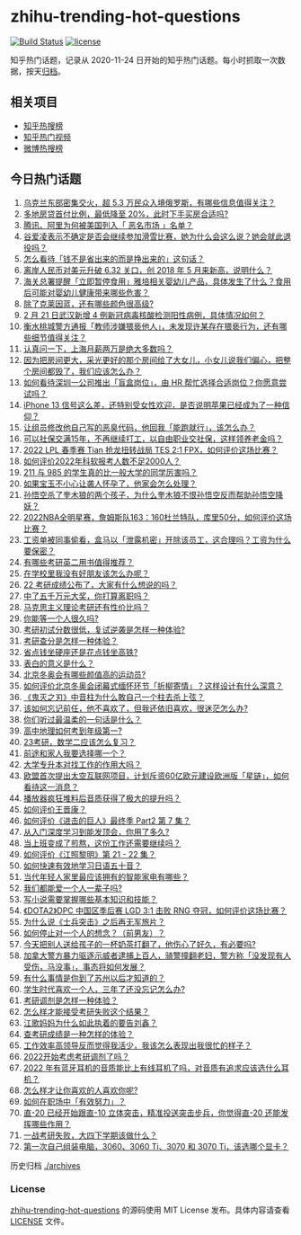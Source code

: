 # zhihu-trending-hot-questions

[![Build Status](https://github.com/justjavac/zhihu-trending-hot-questions/workflows/ci/badge.svg?branch=master)](https://github.com/justjavac/zhihu-trending-hot-questions/actions)
[![license](https://img.shields.io/github/license/justjavac/zhihu-trending-hot-questions)](https://github.com/justjavac/zhihu-trending-hot-questions/blob/master/LICENSE)

知乎热门话题，记录从 2020-11-24 日开始的知乎热门话题。每小时抓取一次数据，按天[归档](./archives)。

## 相关项目

- [知乎热搜榜](https://github.com/justjavac/zhihu-trending-top-search)
- [知乎热门视频](https://github.com/justjavac/zhihu-trending-hot-video)
- [微博热搜榜](https://github.com/justjavac/weibo-trending-hot-search)

## 今日热门话题

<!-- BEGIN -->
<!-- 最后更新时间 Tue Feb 22 2022 01:20:36 GMT+0800 (China Standard Time) -->

1. [乌克兰东部密集交火，超 5.3 万民众入境俄罗斯，有哪些信息值得关注？](https://www.zhihu.com/question/517783305)
1. [多地房贷首付比例，最低降至 20%，此时下手买房合适吗?](https://www.zhihu.com/question/517307194)
1. [腾讯、阿里为何被美国列入「 恶名市场 」名单？](https://www.zhihu.com/question/517256985)
1. [谷爱凌表示不确定是否会继续参加滑雪比赛，她为什么会这么说？她会就此退役吗？](https://www.zhihu.com/question/517793282)
1. [怎么看待「钱不是省出来的而是挣出来的」这句话？](https://www.zhihu.com/question/507959774)
1. [离岸人民币对美元升破 6.32 关口，创 2018 年 5 月来新高，说明什么？](https://www.zhihu.com/question/517305926)
1. [海关总署提醒「立即暂停食用」雅培相关婴幼儿产品，具体发生了什么？食用后可能对婴幼儿健康带来哪些危害？](https://www.zhihu.com/question/517843010)
1. [除了克莱因蓝，还有哪些颜色很高级?](https://www.zhihu.com/question/497851000)
1. [2 月 21 日武汉新增 4 例新冠病毒核酸检测阳性病例，具体情况如何？](https://www.zhihu.com/question/517878164)
1. [衡水桃城警方通报「教师涉嫌猥亵他人」，未发现许某存在猥亵行为，还有哪些细节值得关注？](https://www.zhihu.com/question/517811159)
1. [认真问一下，上海月薪两万是绝大多数吗？](https://www.zhihu.com/question/517084175)
1. [因为把房间更大，采光更好的那个房间给了大女儿，小女儿说我们偏心，把整个房间都毁了，我们应该怎么办？](https://www.zhihu.com/question/517488047)
1. [如何看待深圳一公司推出「盲盒岗位」，由 HR 帮忙选择合适岗位？你愿意尝试吗？](https://www.zhihu.com/question/517715962)
1. [iPhone 13 信号这么差，还特别受女性欢迎，是否说明苹果已经成为了一种信仰？](https://www.zhihu.com/question/516662817)
1. [让组员修改他自己写的恶臭代码，他回我「能跑就行」，该怎么办？](https://www.zhihu.com/question/517410666)
1. [可以社保交满15年，不再继续打工，以自由职业交社保，这样领养老金吗？](https://www.zhihu.com/question/510859893)
1. [2022 LPL 春季赛 Tian 抢龙扭转战局 TES 2:1 FPX，如何评价这场比赛？](https://www.zhihu.com/question/517877620)
1. [如何评价2022年科软报考人数不足2000人？](https://www.zhihu.com/question/504608988)
1. [211 与 985 的学生真的比一般大学的同学厉害吗？](https://www.zhihu.com/question/516777180)
1. [如果宝玉不小心让袭人怀孕了，他家会怎么处理？](https://www.zhihu.com/question/23626185)
1. [孙悟空杀了奎木狼的两个孩子，为什么奎木狼不恨孙悟空反而帮助孙悟空降妖？](https://www.zhihu.com/question/513766737)
1. [2022NBA全明星赛，詹姆斯队163：160杜兰特队，库里50分，如何评价这场比赛？](https://www.zhihu.com/question/517794712)
1. [工资单被同事偷看，盒马以「泄露机密」开除该员工，这合理吗？工资为什么要保密？](https://www.zhihu.com/question/517367362)
1. [有哪些考研英二用书值得推荐？](https://www.zhihu.com/question/510879153)
1. [在学校里我没有好朋友该怎么办呢？](https://www.zhihu.com/question/517895955)
1. [22 考研成绩公布了，大家有什么想说的吗？](https://www.zhihu.com/question/517700538)
1. [中了五千万元大奖，你打算离职吗？](https://www.zhihu.com/question/516669199)
1. [马克思主义理论考研还有性价比吗？](https://www.zhihu.com/question/394484193)
1. [你能等一个人很久吗?](https://www.zhihu.com/question/517059118)
1. [考研初试分数很低，复试逆袭是怎样一种体验?](https://www.zhihu.com/question/517052181)
1. [考研查分是怎样一种体验？](https://www.zhihu.com/question/517786127)
1. [省点钱坐硬座还是花点钱坐高铁?](https://www.zhihu.com/question/506806584)
1. [表白的意义是什么？](https://www.zhihu.com/question/517145522)
1. [北京冬奥会有哪些颜值高的运动员?](https://www.zhihu.com/question/514763558)
1. [如何评价北京冬奥会闭幕式缅怀环节「折柳寄情」？这样设计有什么深意？](https://www.zhihu.com/question/517691600)
1. [《鬼灭之刃》中音柱为什么敢自己一个柱去杀上弦？](https://www.zhihu.com/question/433228260)
1. [该如何忘记前任，他不喜欢了，但我还依旧喜欢，很迷茫怎么办?](https://www.zhihu.com/question/517866525)
1. [你们听过最温柔的一句话是什么？](https://www.zhihu.com/question/514758122)
1. [高中地理如何考到年级第一?](https://www.zhihu.com/question/453822250)
1. [23考研，数学二应该怎么复习？](https://www.zhihu.com/question/510390630)
1. [前途和家人我要选择哪一个？](https://www.zhihu.com/question/517322054)
1. [大学专升本对找工作的作用大吗？](https://www.zhihu.com/question/516519399)
1. [欧盟首次提出太空互联网项目，计划斥资60亿欧元建设欧洲版「星链」，如何看待这一消息？](https://www.zhihu.com/question/517315049)
1. [播放器疯狂堆料后音质获得了极大的提升吗？](https://www.zhihu.com/question/515979972)
1. [如何评价王晋康？](https://www.zhihu.com/question/20742363)
1. [如何评价《进击的巨人》最终季 Part2 第 7 集？](https://www.zhihu.com/question/515145990)
1. [从入门深度学习到能发顶会，你用了多久?](https://www.zhihu.com/question/515738007)
1. [当上班变成了煎熬，这份工作还需要继续吗？](https://www.zhihu.com/question/517229591)
1. [如何评价《江照黎明》第 21 - 22 集？](https://www.zhihu.com/question/517684116)
1. [如何快速有效地学习日语五十音？](https://www.zhihu.com/question/20318161)
1. [当代年轻人家里最应该拥有的智能家电有哪些？](https://www.zhihu.com/question/515967396)
1. [我们都能爱一个人一辈子吗?](https://www.zhihu.com/question/516017527)
1. [写小说需要掌握哪些基本知识和技能？](https://www.zhihu.com/question/370078461)
1. [《DOTA2》DPC 中国区季后赛 LGD 3:1 击败 RNG 夺冠，如何评价这场比赛？](https://www.zhihu.com/question/517702173)
1. [为什么说《士兵突击》之后再无军旅片？](https://www.zhihu.com/question/21982582)
1. [如何停止对一个人的想念？（前男友）？](https://www.zhihu.com/question/515897475)
1. [今天把别人送给孩子的一杯奶茶打翻了，他伤心了好久，有必要吗?](https://www.zhihu.com/question/506829614)
1. [加拿大警方暴力驱逐示威者逮捕上百人，骑警撞翻老妇，警方称「没发现有人受伤，马没事」，事态将如何发展？](https://www.zhihu.com/question/517644973)
1. [有什么事情是你到了苏州以后才知道的？](https://www.zhihu.com/question/322116267)
1. [学生时代喜欢一个人，三年了还没忘记怎么办?](https://www.zhihu.com/question/517754692)
1. [考研调剂是怎样一种体验？](https://www.zhihu.com/question/41679812)
1. [怎么样才能接受考研失败这个结果？](https://www.zhihu.com/question/507403093)
1. [江歌妈妈为什么如此执着的要告刘鑫？](https://www.zhihu.com/question/511673803)
1. [查考研成绩是一种怎样的体验？](https://www.zhihu.com/question/63301052)
1. [工作效率高领导反而觉得我活少，我该怎么表现出我很忙的样子？](https://www.zhihu.com/question/510111455)
1. [2022开始考虑考研调剂了吗？](https://www.zhihu.com/question/508579976)
1. [2022 年有蓝牙耳机的音质能比上有线耳机了吗，对音质有追求应该选什么耳机？](https://www.zhihu.com/question/517577322)
1. [怎么样才让你喜欢的人喜欢你呢?](https://www.zhihu.com/question/463306536)
1. [如何在职场中「有效努力」？](https://www.zhihu.com/question/516502591)
1. [直-20 已经开始跟直-10 立体突击，精准投送突击步兵，你觉得直-20 还能发挥哪些作用？](https://www.zhihu.com/question/516911817)
1. [一战考研失败，大四下学期该做什么？](https://www.zhihu.com/question/437780636)
1. [第一次自己组装电脑，3060、3060 Ti、3070 和 3070 Ti，该选哪个显卡？](https://www.zhihu.com/question/516453616)

<!-- END -->

历史归档 [./archives](./archives)

### License

[zhihu-trending-hot-questions](https://github.com/justjavac/zhihu-trending-hot-questions)
的源码使用 MIT License 发布。具体内容请查看 [LICENSE](./LICENSE) 文件。
